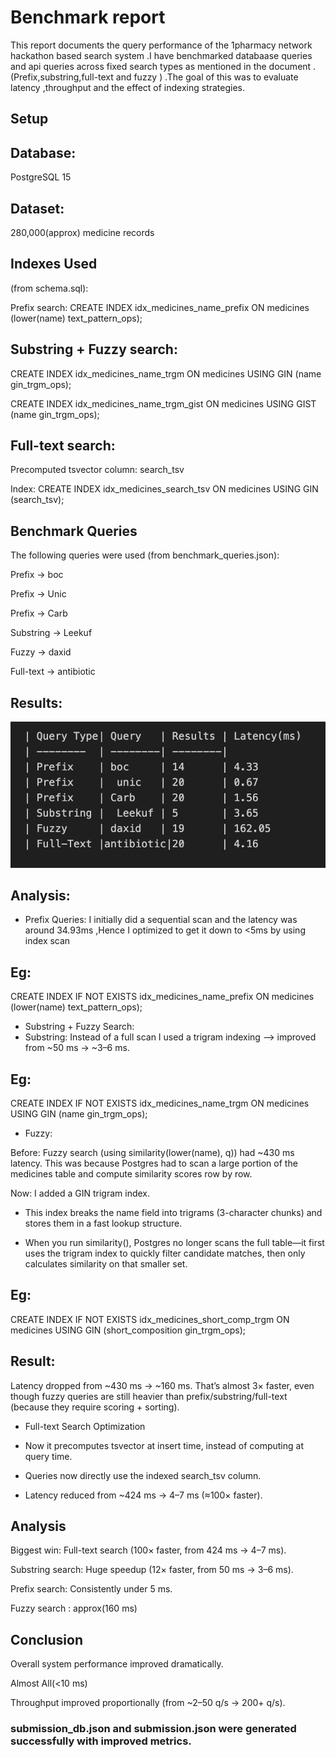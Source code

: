 # Benchmark report 

This report documents the query performance of the 1pharmacy network  hackathon  based search system .I have benchmarked databaase queries and api queries across fixed search types as mentioned in the document .(Prefix,substring,full-text and fuzzy ) .The goal of this was to evaluate latency ,throughput and the effect of indexing strategies.

## Setup

## Database: 
PostgreSQL 15

## Dataset: 
280,000(approx) medicine records

## Indexes Used 
(from schema.sql):

Prefix search: CREATE INDEX idx_medicines_name_prefix ON medicines (lower(name) text_pattern_ops);

## Substring + Fuzzy search:

CREATE INDEX idx_medicines_name_trgm ON medicines USING GIN (name gin_trgm_ops);

CREATE INDEX idx_medicines_name_trgm_gist ON medicines USING GIST (name gin_trgm_ops);

## Full-text search:

Precomputed tsvector column: search_tsv

Index: CREATE INDEX idx_medicines_search_tsv ON medicines USING GIN (search_tsv);

## Benchmark Queries

The following queries were used (from benchmark_queries.json):

Prefix → boc

Prefix → Unic

Prefix → Carb

Substring → Leekuf

Fuzzy → daxid

Full-text → antibiotic

## Results:

![results](results.png)


## Analysis:

* Prefix Queries:
I initially did a sequential scan and the latency was around 34.93ms ,Hence I optimized to get it down to <5ms by using index scan

## Eg:

CREATE INDEX IF NOT EXISTS idx_medicines_name_prefix
ON medicines (lower(name) text_pattern_ops);

* Substring + Fuzzy Search:
* Substring:
Instead of a full scan I used a trigram indexing --> improved from ~50 ms → ~3–6 ms.

## Eg:

CREATE INDEX IF NOT EXISTS idx_medicines_name_trgm
ON medicines USING GIN (name gin_trgm_ops);

* Fuzzy:

Before: Fuzzy search (using similarity(lower(name), q)) had ~430 ms latency. This was because Postgres had to scan a large portion of the medicines table and compute similarity scores row by row.

Now: I added a GIN trigram index.

* This index breaks the name field into trigrams (3-character chunks) and stores them in a fast lookup structure.

* When you run similarity(), Postgres no longer scans the full table—it first uses the trigram index to quickly filter candidate matches, then only calculates similarity on that smaller set.


## Eg:

CREATE INDEX IF NOT EXISTS idx_medicines_short_comp_trgm
ON medicines USING GIN (short_composition gin_trgm_ops);

## Result:
Latency dropped from ~430 ms → ~160 ms.
That’s almost 3× faster, even though fuzzy queries are still heavier than prefix/substring/full-text (because they require scoring + sorting).

* Full-text Search Optimization

* Now it precomputes tsvector at insert time, instead of computing at query time.
* Queries now directly use the indexed search_tsv column.
* Latency reduced from ~424 ms → 4–7 ms (≈100× faster).

## Analysis

Biggest win: Full-text search (100× faster, from 424 ms → 4–7 ms).

Substring search: Huge speedup (12× faster, from 50 ms → 3–6 ms).

Prefix search: Consistently under 5 ms.

Fuzzy search : approx(160 ms)

## Conclusion 

Overall system performance improved dramatically.

Almost All(<10 ms)

Throughput improved proportionally (from ~2–50 q/s → 200+ q/s).

### submission_db.json and submission.json were generated successfully with improved metrics.






















